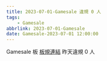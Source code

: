 ```yaml
---
title: 2023-07-01-Gamesale 違規 0 人
tags:
    - Gamesale
abbrlink: 2023-07-01-Gamesale
date: Gamesale-2023-07-01 12:00:00
---
```

Gamesale 板 [板規連結](https://www.ptt.cc/bbs/Gossiping/M.1637425085.A.07D.html)
昨天違規 0 人
